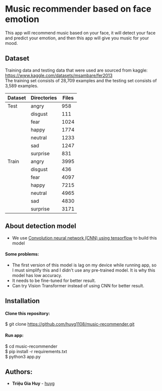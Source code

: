 # Music recommender based on face emotion

This app will recommend music based on your face, it will detect your face and predict your emotion, and then this app will give you music for your mood.

## Dataset
Training data and testing data that were used are sourced from kaggle: https://www.kaggle.com/datasets/msambare/fer2013 <br/> The training set consists of 28,709 examples and the testing set consists of 3,589 examples.

Dataset       | Directories     | Files
------------- | -------------   | -------------
Test          | angry           | 958
|             | disgust         | 111
|             | fear            | 1024
|             | happy           | 1774
|             | neutral         | 1233
|             | sad             | 1247
|             | surprise        | 831
Train         | angry           | 3995
|             | disgust         | 436
|             | fear            | 4097
|             | happy           | 7215
|             | neutral         | 4965
|             | sad             | 4830
|             | surprise        | 3171

## About detection model
* We use [Convolution neural network (CNN) using tensorflow](https://www.tensorflow.org/tutorials/images/cnn) to build this model
#### Some problems: 
* The first version of this model is lag on my device while running app, so I must simplify this and I didn't use any pre-trained model. It is why this model has low accuracy.
* It needs to be fine-tuned for better result.
* Can try Vision Transformer instead of using CNN for better result.

## Installation
#### Clone this repository: 
$ git clone https://github.com/huyg1108/music-recommender.git

#### Run app:
$ cd music-recommender <br/>
$ pip install -r requirements.txt <br/>
$ python3 app.py

## Authors:
- **Triệu Gia Huy** - [huyg](https://github.com/huyg1108)
